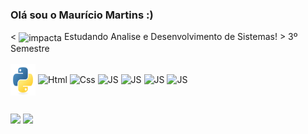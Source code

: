 ### Olá sou o Maurício Martins :)
<div>
  <
<img align ="center" alt="impacta" height="30" width= "40" src="https://img.icons8.com/external-others-maxicons/256/external-college-high-school-others-maxicons-25.png" 
  />
   Estudando Analise e Desenvolvimento de Sistemas! >
    3º Semestre
  <div/>
  
<div style="display: inline_block"><br>
  <img align="center" alt="Python" height="50" width="40" src="https://raw.githubusercontent.com/devicons/devicon/master/icons/python/python-original.svg"/>
  <img align="center" alt="Html" height="50" width="40" src="https://cdn.jsdelivr.net/gh/devicons/devicon@latest/icons/html5/html5-original.svg"/>
  <img align="center" alt="Css" height="50" width="40" src="https://cdn.jsdelivr.net/gh/devicons/devicon@latest/icons/css3/css3-original.svg"/>
  <img align="center" alt="JS" height="50" width="40" src="https://cdn.jsdelivr.net/gh/devicons/devicon@latest/icons/javascript/javascript-original.svg"/>  
  <img align="center" alt="JS" height="90" width="50" src="https://cdn.jsdelivr.net/gh/devicons/devicon@latest/icons/microsoftsqlserver/microsoftsqlserver-plain-wordmark.svg"/>
  <img align="center" alt="JS" height="90" width="50" src="https://cdn.jsdelivr.net/gh/devicons/devicon@latest/icons/amazonwebservices/amazonwebservices-original-wordmark.svg"/>
  <img align="center" alt="JS" height="90" width="50" src="https://cdn.jsdelivr.net/gh/devicons/devicon@latest/icons/kotlin/kotlin-original.svg" />
          
          
   

</div>
  
  
  
##

<div> 

  <a href = "mailto:mauriciob.martins@hotmail.com"><img src="https://img.shields.io/badge/Microsoft_Outlook-0078D4?style=for-the-badge&logo=microsoft-outlook&logoColor=white" target="_blank"></a>
  <a href="https://www.linkedin.com/in/mauricio-martins/" target="_blank"><img src="https://img.shields.io/badge/-LinkedIn-%230077B5?style=for-the-badge&logo=linkedin&logoColor=white" target="_blank"></a> 
